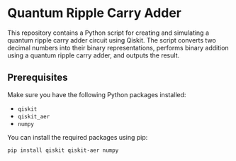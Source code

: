 # Quantum Ripple Carry Adder

This repository contains a Python script for creating and simulating a quantum ripple carry adder circuit using Qiskit. The script converts two decimal numbers into their binary representations, performs binary addition using a quantum ripple carry adder, and outputs the result.

## Prerequisites

Make sure you have the following Python packages installed:

- `qiskit`
- `qiskit_aer`
- `numpy`

You can install the required packages using pip:

```bash
pip install qiskit qiskit-aer numpy
